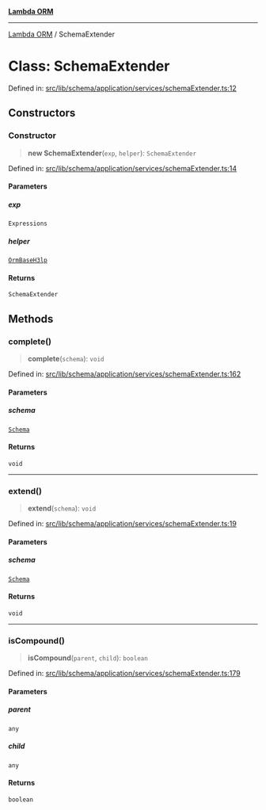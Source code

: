 [**Lambda ORM**](../README.md)

***

[Lambda ORM](../README.md) / SchemaExtender

# Class: SchemaExtender

Defined in: [src/lib/schema/application/services/schemaExtender.ts:12](https://github.com/lambda-orm/lambdaorm-base/blob/54d568062b637a6aed5442a048b140146d1f573b/src/lib/schema/application/services/schemaExtender.ts#L12)

## Constructors

### Constructor

> **new SchemaExtender**(`exp`, `helper`): `SchemaExtender`

Defined in: [src/lib/schema/application/services/schemaExtender.ts:14](https://github.com/lambda-orm/lambdaorm-base/blob/54d568062b637a6aed5442a048b140146d1f573b/src/lib/schema/application/services/schemaExtender.ts#L14)

#### Parameters

##### exp

`Expressions`

##### helper

[`OrmBaseH3lp`](OrmBaseH3lp.md)

#### Returns

`SchemaExtender`

## Methods

### complete()

> **complete**(`schema`): `void`

Defined in: [src/lib/schema/application/services/schemaExtender.ts:162](https://github.com/lambda-orm/lambdaorm-base/blob/54d568062b637a6aed5442a048b140146d1f573b/src/lib/schema/application/services/schemaExtender.ts#L162)

#### Parameters

##### schema

[`Schema`](../interfaces/Schema.md)

#### Returns

`void`

***

### extend()

> **extend**(`schema`): `void`

Defined in: [src/lib/schema/application/services/schemaExtender.ts:19](https://github.com/lambda-orm/lambdaorm-base/blob/54d568062b637a6aed5442a048b140146d1f573b/src/lib/schema/application/services/schemaExtender.ts#L19)

#### Parameters

##### schema

[`Schema`](../interfaces/Schema.md)

#### Returns

`void`

***

### isCompound()

> **isCompound**(`parent`, `child`): `boolean`

Defined in: [src/lib/schema/application/services/schemaExtender.ts:179](https://github.com/lambda-orm/lambdaorm-base/blob/54d568062b637a6aed5442a048b140146d1f573b/src/lib/schema/application/services/schemaExtender.ts#L179)

#### Parameters

##### parent

`any`

##### child

`any`

#### Returns

`boolean`
